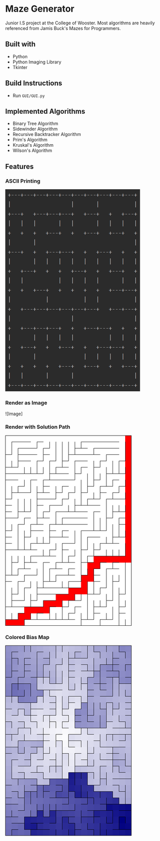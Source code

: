 # Maze Generator
Junior I.S project at the College of Wooster. Most algorithms are heavily referenced from Jamis Buck's Mazes for Programmers. 

## Built with
* Python
* Python Imaging Library
* Tkinter

## Build Instructions
* Run `GUI/GUI.py`

## Implemented Algorithms
* Binary Tree Algorithm
* Sidewinder Algorithm
* Recursive Backtracker Algorithm
* Prim's Algorithm
* Kruskal's Algorithm
* Wilson's Algorithm

## Features
### ASCII Printing
![Image](https://github.com/karensuzue/Maze/blob/main/image_export/ascii.PNG)
### Render as Image
![Image]
### Render with Solution Path
![Image](https://github.com/karensuzue/Maze/blob/main/image_export/maze-solution.png)
### Colored Bias Map
![Image](https://github.com/karensuzue/Maze/blob/main/image_export/maze-colored.png)

